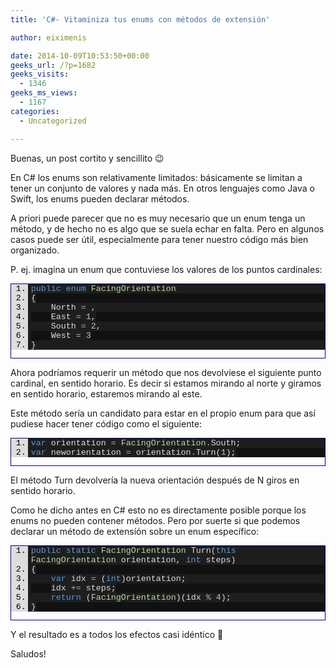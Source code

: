 ```yaml
---
title: 'C#- Vitaminiza tus enums con métodos de extensión'

author: eiximenis

date: 2014-10-09T10:53:50+00:00
geeks_url: /?p=1682
geeks_visits:
  - 1346
geeks_ms_views:
  - 1167
categories:
  - Uncategorized

---
```

Buenas, un post cortito y sencillito 😉

En C# los enums son relativamente limitados: básicamente se limitan a tener un conjunto de valores y nada más. En otros lenguajes como Java o Swift, los enums pueden declarar métodos.

A priori puede parecer que no es muy necesario que un enum tenga un método, y de hecho no es algo que se suela echar en falta. Pero en algunos casos puede ser útil, especialmente para tener nuestro código más bien organizado.

P. ej. imagina un enum que contuviese los valores de los puntos cardinales:

<div id="scid:9ce6104f-a9aa-4a17-a79f-3a39532ebf7c:ba40c31f-3727-4cf6-80b2-a3437a270e0c" class="wlWriterEditableSmartContent" style="float: none; padding-bottom: 0px; padding-top: 0px; padding-left: 0px; margin: 0px; display: inline; padding-right: 0px">
  <div style="border: #000080 1px solid; color: #000; font-family: 'Courier New', Courier, Monospace; font-size: 10pt">
    <div style="background: #ddd; max-height: 300px; overflow: auto">
      <ol start="1" style="background: #1d1d1d; margin: 0 0 0 2em; padding: 0 0 0 5px;">
        <li>
          <span style="background:#1e1e1e;color:#569cd6">public</span><span style="background:#1e1e1e;color:#dcdcdc"> </span><span style="background:#1e1e1e;color:#569cd6">enum</span><span style="background:#1e1e1e;color:#dcdcdc"> </span><span style="background:#1e1e1e;color:#b8d7a3">FacingOrientation</span>
        </li>
        <li style="background: #111111">
          <span style="background:#1e1e1e;color:#dcdcdc">{</span>
        </li>
        <li>
              <span style="background:#1e1e1e;color:#dcdcdc">North </span><span style="background:#1e1e1e;color:#b4b4b4">=</span><span style="background:#1e1e1e;color:#dcdcdc"> </span><span style="background:#1e1e1e;color:#b5cea8"></span><span style="background:#1e1e1e;color:#dcdcdc">,</span>
        </li>
        <li style="background: #111111">
              <span style="background:#1e1e1e;color:#dcdcdc">East </span><span style="background:#1e1e1e;color:#b4b4b4">=</span><span style="background:#1e1e1e;color:#dcdcdc"> </span><span style="background:#1e1e1e;color:#b5cea8">1</span><span style="background:#1e1e1e;color:#dcdcdc">,</span>
        </li>
        <li>
              <span style="background:#1e1e1e;color:#dcdcdc">South </span><span style="background:#1e1e1e;color:#b4b4b4">=</span><span style="background:#1e1e1e;color:#dcdcdc"> </span><span style="background:#1e1e1e;color:#b5cea8">2</span><span style="background:#1e1e1e;color:#dcdcdc">,</span>
        </li>
        <li style="background: #111111">
              <span style="background:#1e1e1e;color:#dcdcdc">West </span><span style="background:#1e1e1e;color:#b4b4b4">=</span><span style="background:#1e1e1e;color:#dcdcdc"> </span><span style="background:#1e1e1e;color:#b5cea8">3</span>
        </li>
        <li>
          <span style="background:#1e1e1e;color:#dcdcdc">}</span>
        </li>
      </ol>
    </div></p>
  </div></p>
</div>

Ahora podríamos requerir un método que nos devolviese el siguiente punto cardinal, en sentido horario. Es decir si estamos mirando al norte y giramos en sentido horario, estaremos mirando al este.

Este método sería un candidato para estar en el propio enum para que así pudiese hacer tener código como el siguiente:

<div id="scid:9ce6104f-a9aa-4a17-a79f-3a39532ebf7c:1fb24e44-d9ce-4317-8157-0ecee69cf596" class="wlWriterEditableSmartContent" style="float: none; padding-bottom: 0px; padding-top: 0px; padding-left: 0px; margin: 0px; display: inline; padding-right: 0px">
  <div style="border: #000080 1px solid; color: #000; font-family: 'Courier New', Courier, Monospace; font-size: 10pt">
    <div style="background: #ddd; max-height: 300px; overflow: auto">
      <ol start="1" style="background: #1d1d1d; margin: 0 0 0 2em; padding: 0 0 0 5px;">
        <li>
          <span style="background:#1e1e1e;color:#dcdcdc"></span><span style="background:#1e1e1e;color:#569cd6">var</span><span style="background:#1e1e1e;color:#dcdcdc"> orientation </span><span style="background:#1e1e1e;color:#b4b4b4">=</span><span style="background:#1e1e1e;color:#dcdcdc"> </span><span style="background:#1e1e1e;color:#b8d7a3">FacingOrientation</span><span style="background:#1e1e1e;color:#b4b4b4">.</span><span style="background:#1e1e1e;color:#dcdcdc">South;</span>
        </li>
        <li style="background: #111111">
          <span style="background:#1e1e1e;color:#dcdcdc"></span><span style="background:#1e1e1e;color:#569cd6">var</span><span style="background:#1e1e1e;color:#dcdcdc"> neworientation </span><span style="background:#1e1e1e;color:#b4b4b4">=</span><span style="background:#1e1e1e;color:#dcdcdc"> orientation</span><span style="background:#1e1e1e;color:#b4b4b4">.</span><span style="background:#1e1e1e;color:#dcdcdc">Turn(</span><span style="background:#1e1e1e;color:#b5cea8">1</span><span style="background:#1e1e1e;color:#dcdcdc">);</span>
        </li>
      </ol>
    </div></p>
  </div></p>
</div>

El método Turn devolvería la nueva orientación después de N giros en sentido horario.

Como he dicho antes en C# esto no es directamente posible porque los enums no pueden contener métodos. Pero por suerte si que podemos declarar un método de extensíón sobre un enum específico:

<div id="scid:9ce6104f-a9aa-4a17-a79f-3a39532ebf7c:0cfe4165-0636-451c-9ed8-0067d19d480e" class="wlWriterEditableSmartContent" style="float: none; padding-bottom: 0px; padding-top: 0px; padding-left: 0px; margin: 0px; display: inline; padding-right: 0px">
  <div style="border: #000080 1px solid; color: #000; font-family: 'Courier New', Courier, Monospace; font-size: 10pt">
    <div style="background: #ddd; max-height: 300px; overflow: auto">
      <ol start="1" style="background: #1d1d1d; margin: 0 0 0 2em; padding: 0 0 0 5px;">
        <li>
          <span style="background:#1e1e1e;color:#dcdcdc"></span><span style="background:#1e1e1e;color:#569cd6">public</span><span style="background:#1e1e1e;color:#dcdcdc"> </span><span style="background:#1e1e1e;color:#569cd6">static</span><span style="background:#1e1e1e;color:#dcdcdc"> </span><span style="background:#1e1e1e;color:#b8d7a3">FacingOrientation</span><span style="background:#1e1e1e;color:#dcdcdc"> Turn(</span><span style="background:#1e1e1e;color:#569cd6">this</span><span style="background:#1e1e1e;color:#dcdcdc"> </span><span style="background:#1e1e1e;color:#b8d7a3">FacingOrientation</span><span style="background:#1e1e1e;color:#dcdcdc"> orientation, </span><span style="background:#1e1e1e;color:#569cd6">int</span><span style="background:#1e1e1e;color:#dcdcdc"> steps)</span>
        </li>
        <li style="background: #111111">
          <span style="background:#1e1e1e;color:#dcdcdc">{</span>
        </li>
        <li>
              <span style="background:#1e1e1e;color:#dcdcdc"></span><span style="background:#1e1e1e;color:#569cd6">var</span><span style="background:#1e1e1e;color:#dcdcdc"> idx </span><span style="background:#1e1e1e;color:#b4b4b4">=</span><span style="background:#1e1e1e;color:#dcdcdc"> (</span><span style="background:#1e1e1e;color:#569cd6">int</span><span style="background:#1e1e1e;color:#dcdcdc">)orientation;</span>
        </li>
        <li style="background: #111111">
              <span style="background:#1e1e1e;color:#dcdcdc">idx </span><span style="background:#1e1e1e;color:#b4b4b4">+=</span><span style="background:#1e1e1e;color:#dcdcdc"> steps;</span>
        </li>
        <li>
              <span style="background:#1e1e1e;color:#dcdcdc"></span><span style="background:#1e1e1e;color:#569cd6">return</span><span style="background:#1e1e1e;color:#dcdcdc"> (</span><span style="background:#1e1e1e;color:#b8d7a3">FacingOrientation</span><span style="background:#1e1e1e;color:#dcdcdc">)(idx </span><span style="background:#1e1e1e;color:#b4b4b4">%</span><span style="background:#1e1e1e;color:#dcdcdc"> </span><span style="background:#1e1e1e;color:#b5cea8">4</span><span style="background:#1e1e1e;color:#dcdcdc">);</span>
        </li>
        <li style="background: #111111">
          <span style="background:#1e1e1e;color:#dcdcdc">}</span>
        </li>
      </ol>
    </div></p>
  </div></p>
</div>

Y el resultado es a todos los efectos casi idéntico 🙂

Saludos!